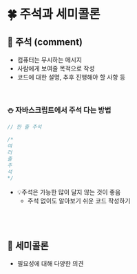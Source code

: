 # 🍀 주석과 세미콜론

## 🧸 주석 (comment)

- 컴퓨터는 무시하는 메시지
- 사람에게 보여줄 목적으로 작성
- 코드에 대한 설명, 추후 진행해야 할 사항 등

<br>

### ⛄ 자바스크립트에서 주석 다는 방법

```javascript
// 한 줄 주석
```

```javascript
/*
여
러
줄
주
석
*/
```

- 💡주석은 가능한 많이 달지 않는 것이 좋음
  - 주석 없이도 알아보기 쉬운 코드 작성하기

<br><br>

## 🧸 세미콜론

- 필요성에 대해 다양한 의견
